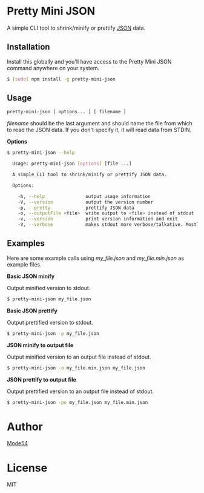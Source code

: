 # Pretty Mini JSON

A simple CLI tool to shrink/minify or prettify [JSON](http://json.org) data.

## Installation
Install this globally and you'll have access to the Pretty Mini JSON command anywhere on your system.

```sh
$ [sudo] npm install -g pretty-mini-json
```

## Usage

```sh
pretty-mini-json [ options... ] [ filename ]
```

*filename* should be the last argument and should name the file from which to read the JSON data. If you don't specify it, it will read data from STDIN.

**Options**

```sh
$ pretty-mini-json --help

  Usage: pretty-mini-json [options] [file ...]

  A simple CLI tool to shrink/minify or prettify JSON data.

  Options:

    -h, --help               output usage information
    -V, --version            output the version number
    -p, --pretty             prettify JSON data
    -o, --outputFile <file>  write output to <file> instead of stdout
    -v, --version            print version information and exit
    -V, --verbose            makes stdout more verbose/talkative. Mostly useful for debugging.
```

## Examples

Here are some example calls using *my_file.json* and *my_file.min.json* as example files.

**Basic JSON minify**

Output minified version to stdout.
```sh
$ pretty-mini-json my_file.json
```

**Basic JSON prettify**

Output prettified version to stdout.
```sh
$ pretty-mini-json -p my_file.json
```

**JSON minify to output file**

Output minified version to an output file instead of stdout.
```sh
$ pretty-mini-json -o my_file.min.json my_file.json
```

**JSON prettify to output file**

Output prettified version to an output file instead of stdout.
```sh
$ pretty-mini-json -po my_file.json my_file.min.json
```

# Author
[Mode54](http://Mode54.com)

# License

MIT
